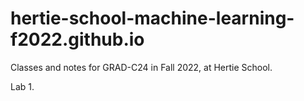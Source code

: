 # hertie-school-machine-learning-f2022.github.io
Classes and notes for GRAD-C24 in Fall 2022, at Hertie School.

Lab 1. <link>
